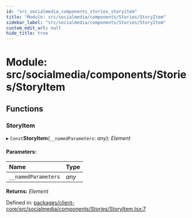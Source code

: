 ```yaml
---
id: "src_socialmedia_components_stories_storyitem"
title: "Module: src/socialmedia/components/Stories/StoryItem"
sidebar_label: "src/socialmedia/components/Stories/StoryItem"
custom_edit_url: null
hide_title: true
---
```


# Module: src/socialmedia/components/Stories/StoryItem

## Functions

### StoryItem

▸ `Const`**StoryItem**(`__namedParameters`: *any*): *Element*

#### Parameters:

Name | Type |
:------ | :------ |
`__namedParameters` | *any* |

**Returns:** *Element*

Defined in: [packages/client-core/src/socialmedia/components/Stories/StoryItem.tsx:7](https://github.com/xr3ngine/xr3ngine/blob/a16a45d7e/packages/client-core/src/socialmedia/components/Stories/StoryItem.tsx#L7)
